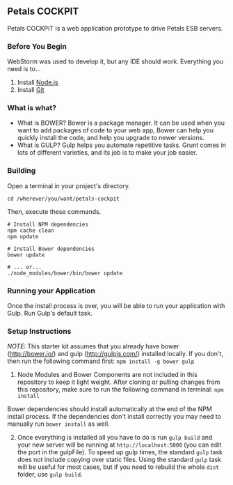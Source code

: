 ## Petals COCKPIT

Petals COCKPIT is a web application prototype to drive Petals ESB servers.


### Before You Begin

WebStorm was used to develop it, but any IDE should work. Everything you need is to...

1. Install [Node.js](https://nodejs.org/)
2. Install [Git](https://git-scm.com/)


### What is what?

- What is BOWER?
Bower is a package manager. It can be used when you want to add packages of code to your web app, Bower can help you quickly install the code, and help you upgrade to newer versions.
- What is GULP?
Gulp helps you automate repetitive tasks. Grunt comes in lots of different varieties, and its job is to make your job easier.


### Building

Open a terminal in your project's directory.

```
cd /wherever/you/want/petals-cockpit
```

Then, execute these commands.

```properties
# Install NPM dependencies
npm cache clean
npm update

# Install Bower dependencies
bower update

# ... or...
./node_modules/bower/bin/bower update
```

### Running your Application

Once the install process is over, you will be able to run your application with Gulp.
Run Gulp's default task.

### Setup Instructions

*NOTE:* This starter kit assumes that you already have bower (http://bower.io/) and gulp (http://gulpjs.com/) installed locally.
If you don't, then run the following command first: ```npm install -g bower gulp```

1) Node Modules and Bower Components are not included in this repository to keep it light weight.
After cloning or pulling changes from this repository, make sure to run the following command in terminal: ```npm install```

Bower dependencies should install automatically at the end of the NPM install process.
If the dependencies don't install correctly you may need to manually run ```bower install``` as well.

2) Once everything is installed all you have to do is run ```gulp build``` and your new server will be running at ```http://localhost:5000``` (you can edit the port in the gulpFile).
To speed up gulp times, the standard ```gulp``` task does not include copying over static files.
Using the standard ```gulp``` task will be useful for most cases, but if you need to rebuild the whole ```dist``` folder, use ```gulp build```.

